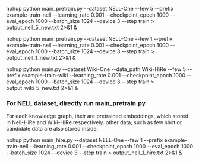 nohup python main_pretrain.py --dataset NELL-One --few 5 --prefix example-train-nell --learning_rate 0.001 --checkpoint_epoch 1000 --eval_epoch 1000 --batch_size 1024 --device 3 --step train > output_nell_5_new.txt 2>&1 & 

nohup python main_pretrain.py --dataset NELL-One --few 1 --prefix example-train-nell --learning_rate 0.001 --checkpoint_epoch 1000 --eval_epoch 1000 --batch_size 1024 --device 3 --step train > output_nell_1_new.txt 2>&1 & 


nohup python main.py --dataset Wiki-One --data_path Wiki-HiRe --few 5 --prefix example-train-wiki --learning_rate 0.001 --checkpoint_epoch 1000 --eval_epoch 1000 --batch_size 1024 --device 3 --step train > output_wiki_5_new.txt 2>&1 & 



### For NELL dataset, directly run main_pretrain.py

For each knowledge graph, their are pretrained embeddings, which stored in Nell-HiRe and Wiki-HiRe respectively. 
other data, such as few shot or candidate data are also stored inside. 


nohup python main_hire.py --dataset NELL-One --few 1 --prefix example-train-nell --learning_rate 0.001 --checkpoint_epoch 1000 --eval_epoch 1000 --batch_size 1024 --device 3 --step train > output_nell_1_hire.txt 2>&1 & 
